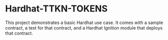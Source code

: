 # Hardhat-TTKN-TOKENS
This project demonstrates a basic Hardhat use case. It comes with a sample contract, a test for that contract, and a Hardhat Ignition module that deploys that contract.
